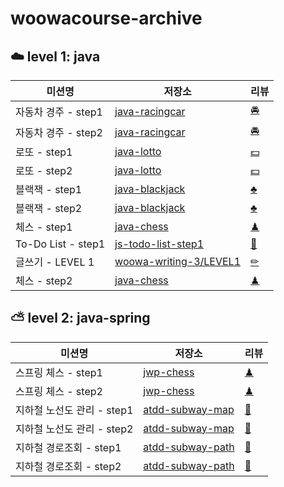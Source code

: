 # woowacourse-archive

## ☁️ level 1: java

|미션명|저장소|리뷰|
|------|---|---|
|자동차 경주 - step1|[java-racingcar](https://github.com/xrabcde/java-racingcar/tree/xrabcde)|[🚘](https://github.com/woowacourse/java-racingcar/pull/149)|
|자동차 경주 - step2|[java-racingcar](https://github.com/xrabcde/java-racingcar/tree/step2)|[🚘](https://github.com/woowacourse/java-racingcar/pull/221)|
|로또 - step1|[java-lotto](https://github.com/xrabcde/java-lotto/tree/step1)|[💵](https://github.com/woowacourse/java-lotto/pull/260)|
|로또 - step2|[java-lotto](https://github.com/xrabcde/java-lotto/tree/step2)|[💵](https://github.com/woowacourse/java-lotto/pull/308)|
|블랙잭 - step1|[java-blackjack](https://github.com/xrabcde/java-blackjack/tree/step1)|[♣](https://github.com/woowacourse/java-blackjack/pull/121)|
|블랙잭 - step2|[java-blackjack](https://github.com/xrabcde/java-blackjack/tree/step2)|[♣](https://github.com/woowacourse/java-blackjack/pull/202)|
|체스 - step1|[java-chess](https://github.com/xrabcde/java-chess/tree/step1)|[♟](https://github.com/woowacourse/java-chess/pull/208)|
|To-Do List - step1|[js-todo-list-step1](https://github.com/xrabcde/js-todo-list-step1/tree/xrabcde)|[📝](https://github.com/woowacourse/js-todo-list-step1/pull/32)|
|글쓰기 - LEVEL 1|[woowa-writing-3/LEVEL1](https://github.com/xrabcde/woowa-writing-3/blob/xrabcde/level1.md)|[✏](https://github.com/woowacourse/woowa-writing-3/pull/72)|
|체스 - step2|[java-chess](https://github.com/xrabcde/java-chess/tree/step2)|[♟](https://github.com/woowacourse/java-chess/pull/251)|

## ⛅️ level 2: java-spring
|미션명|저장소|리뷰|
|------|---|---|
|스프링 체스 - step1|[jwp-chess](https://github.com/xrabcde/jwp-chess/tree/step1)|[♟](https://github.com/woowacourse/jwp-chess/pull/222)|
|스프링 체스 - step2|[jwp-chess](https://github.com/xrabcde/jwp-chess/tree/step2)|[♟](https://github.com/woowacourse/jwp-chess/pull/286)|
|지하철 노선도 관리 - step1|[atdd-subway-map](https://github.com/xrabcde/atdd-subway-map/tree/step1)|[🚊](https://github.com/woowacourse/atdd-subway-map/pull/93)|
|지하철 노선도 관리 - step2|[atdd-subway-map](https://github.com/xrabcde/atdd-subway-map/tree/step3)|[🚊](https://github.com/woowacourse/atdd-subway-map/pull/128)|
|지하철 경로조회 - step1|[atdd-subway-path](https://github.com/xrabcde/atdd-subway-path/tree/step1)|[🚊](https://github.com/woowacourse/atdd-subway-path/pull/93)|
|지하철 경로조회 - step2|[atdd-subway-path](https://github.com/xrabcde/atdd-subway-path/tree/step2)|[🚊]()|
